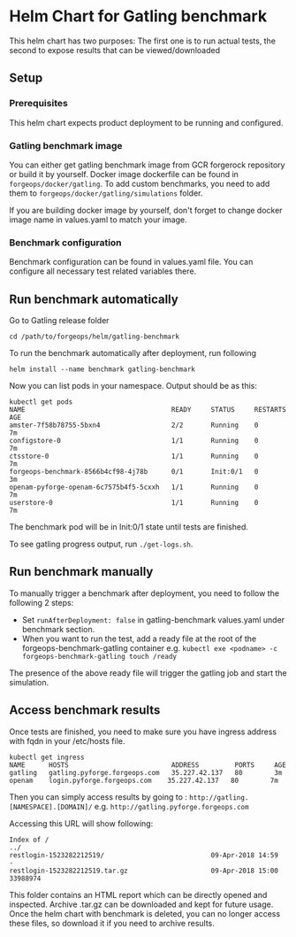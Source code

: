 # Helm Chart for Gatling benchmark

This helm chart has two purposes: The first one is to run actual tests, the second
to expose results that can be viewed/downloaded

## Setup

### Prerequisites

This helm chart expects product deployment to be running and configured.

### Gatling benchmark image

You can either get gatling benchmark image from GCR forgerock repository
or build it by yourself. Docker image dockerfile can be found in `forgeops/docker/gatling`.
To add custom benchmarks, you need to add them to `forgeops/docker/gatling/simulations` folder.

If you are building docker image by yourself, don't forget to change docker image
name in values.yaml to match your image.

### Benchmark configuration

Benchmark configuration can be found in values.yaml file.
You can configure all necessary test related variables there.

## Run benchmark automatically

Go to Gatling release folder

`cd /path/to/forgeops/helm/gatling-benchmark`

To run the benchmark automatically after deployment, run following

`helm install --name benchmark gatling-benchmark`

Now you can list pods in your namespace. Output should be as this:

```
kubectl get pods
NAME                                     READY     STATUS     RESTARTS   AGE
amster-7f58b78755-5bxn4                  2/2       Running    0          7m
configstore-0                            1/1       Running    0          7m
ctsstore-0                               1/1       Running    0          7m
forgeops-benchmark-8566b4cf98-4j78b      0/1       Init:0/1   0          3m
openam-pyforge-openam-6c7575b4f5-5cxxh   1/1       Running    0          7m
userstore-0                              1/1       Running    0          7m
```

The benchmark pod will be in Init:0/1 state until tests are finished.

To see gatling progress output, run `./get-logs.sh`.

## Run benchmark manually

To manually trigger a benchmark after deployment, you need to follow the following 2 steps:
* Set ```runAfterDeployment: false``` in gatling-benchmark values.yaml under benchmark section.
* When you want to run the test, add a ready file at the root of the forgeops-benchmark-gatling container e.g. ```kubectl exe <podname> -c forgeops-benchmark-gatling touch /ready```

The presence of the above ready file will trigger the gatling job and start the simulation.

## Access benchmark results

Once tests are finished, you need to make sure you have ingress address with
fqdn in your /etc/hosts file.


```
kubectl get ingress
NAME      HOSTS                          ADDRESS         PORTS     AGE
gatling   gatling.pyforge.forgeops.com   35.227.42.137   80        3m
openam    login.pyforge.forgeops.com    35.227.42.137   80        7m
```
Then you can simply access results by going to :
`http://gatling.[NAMESPACE].[DOMAIN]/` e.g. `http://gatling.pyforge.forgeops.com`

Accessing this URL will show following:

```
Index of /
../
restlogin-1523282212519/                           09-Apr-2018 14:59                   -
restlogin-1523282212519.tar.gz                     09-Apr-2018 15:00            33988974
```

This folder contains an HTML report which can be directly opened and inspected.
Archive .tar.gz can be downloaded and kept for future usage. Once the helm chart with
benchmark is deleted, you can no longer access these files, so download it if you need to archive results.
